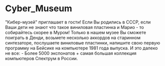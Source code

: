 # Cyber_Museum

"Кибер-музей" приглашает в гости! 
Если Вы родились в СССР, если Ваши дети не знают что такое виниловая пластинка и Марио - то собирайтесь скорее в Муром! 
Только в нашем музее Вы сможете поиграть в Денди, возьмете несколько аккордов на старинном синтезаторе, послушаете виниловые пластинки, 
напишите свою первую программу на Бейсике на компьютере 1981 года выпуска. 
И это далеко не все: - Более 5000 экспонатов + самая большая коллекция компьютеров Спектрум в России.
